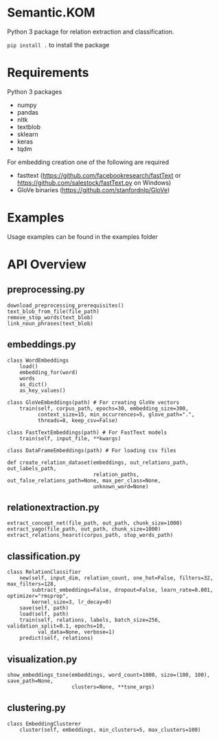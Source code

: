# Semantic.KOM
Python 3 package for relation extraction and classification.

`pip install .` to install the package

# Requirements
Python 3 packages
- numpy
- pandas
- nltk
- textblob
- sklearn
- keras
- tqdm

For embedding creation one of the following are required
- fasttext (https://github.com/facebookresearch/fastText or https://github.com/salestock/fastText.py on Windows)
- GloVe binaries (https://github.com/stanfordnlp/GloVe)

# Examples
Usage examples can be found in the examples folder

# API Overview

## preprocessing.py
```
download_preprocessing_prerequisites()
text_blob_from_file(file_path)
remove_stop_words(text_blob)
link_noun_phrases(text_blob)
```

## embeddings.py
```
class WordEmbeddings
    load()
    embedding_for(word)
    words
    as_dict()
    as_key_values()

class GloVeEmbeddings(path) # For creating GloVe vectors
    train(self, corpus_path, epochs=30, embedding_size=300,
          context_size=15, min_occurrences=5, glove_path=".",
          threads=8, keep_csv=False)

class FastTextEmbeddings(path) # For FastText models
    train(self, input_file, **kwargs)

class DataFrameEmbeddings(path) # For loading csv files

def create_relation_dataset(embeddings, out_relations_path, out_labels_path,
                            relation_paths, out_false_relations_path=None, max_per_class=None,
                            unknown_word=None)
```

## relationextraction.py
```
extract_concept_net(file_path, out_path, chunk_size=1000)
extract_yago(file_path, out_path, chunk_size=1000)
extract_relations_hearst(corpus_path, stop_words_path)
```

## classification.py
```
class RelationClassifier
    new(self, input_dim, relation_count, one_hot=False, filters=32, max_filters=128,
        subtract_embeddings=False, dropout=False, learn_rate=0.001, optimizer="rmsprop",
        kernel_size=3, lr_decay=0)
    save(self, path)
    load(self, path)
    train(self, relations, labels, batch_size=256, validation_split=0.1, epochs=10,
          val_data=None, verbose=1)
    predict(self, relations)
```

## visualization.py
```
show_embeddings_tsne(embeddings, word_count=1000, size=(100, 100), save_path=None,
                     clusters=None, **tsne_args)
```

## clustering.py
```
class EmbeddingClusterer
    cluster(self, embeddings, min_clusters=5, max_clusters=100)
```
